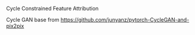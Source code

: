 Cycle Constrained Feature Attribution

Cycle GAN base from https://github.com/junyanz/pytorch-CycleGAN-and-pix2pix 
